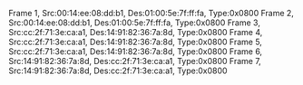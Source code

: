 
Frame 1, Src:00:14:ee:08:dd:b1, Des:01:00:5e:7f:ff:fa, Type:0x0800
Frame 2, Src:00:14:ee:08:dd:b1, Des:01:00:5e:7f:ff:fa, Type:0x0800
Frame 3, Src:cc:2f:71:3e:ca:a1, Des:14:91:82:36:7a:8d, Type:0x0800
Frame 4, Src:cc:2f:71:3e:ca:a1, Des:14:91:82:36:7a:8d, Type:0x0800
Frame 5, Src:cc:2f:71:3e:ca:a1, Des:14:91:82:36:7a:8d, Type:0x0800
Frame 6, Src:14:91:82:36:7a:8d, Des:cc:2f:71:3e:ca:a1, Type:0x0800
Frame 7, Src:14:91:82:36:7a:8d, Des:cc:2f:71:3e:ca:a1, Type:0x0800
